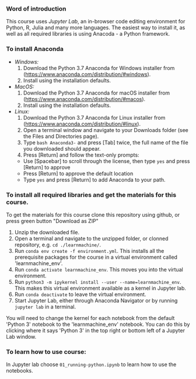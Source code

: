 ### Word of introduction

This course uses *Jupyter Lab*, an in-browser code editing environment for Python, R, Julia and many more languages. The easiest way to install it, as well as all required libraries is using Anacoda - a Python framework.

### To install Anaconda

* *Windows:*
  1. Download the Python 3.7 Anaconda for Windows installer from (https://www.anaconda.com/distribution/#windows).
  2. Install using the installation defaults.
* *MacOS:*
  1. Download the Python 3.7 Anaconda for macOS installer from (https://www.anaconda.com/distribution/#macos).
  2. Install using the installation defaults.
* *Linux:*
  1. Download the Python 3.7 Anaconda for Linux installer from (https://www.anaconda.com/distribution/#linux).
  2. Open a terminal window and navigate to your Downloads folder (see the Files and Directories page).
  3. Type `bash Anaconda3-` and press [Tab] twice, the full name of the file you downloaded should appear.
  4. Press [Return] and follow the text-only prompts:
    * Use [Spacebar] to scroll through the license, then type `yes` and press [Return] to approve
    * Press [Return] to approve the default location
    * Type `yes` and press [Return] to add Anaconda to your path.
    
### To install all required libraries and get the materials for this course.

To get the materials for this course clone this repository using github, or press green button "Download as ZIP"

1. Unzip the downloaded file.
2. Open a terminal and navigate to the unzipped folder, or clonned repository, e.g. `cd ./learnmachine/`.
3. Run `conda env create -f environment.yml`. This installs all the prerequisite packages for the course in a virtual environment called 'learnmachine_env'.
4. Run `conda activate learnmachine_env`. This moves you into the virtual environment.
5. Run `python3 -m ipykernel install --user --name=learnmachine_env`. This makes this virtual environment available as a kernel in Jupyter lab.
6. Run `conda deactivate` to leave the virtual environment.
7. Start Jupyter Lab, either through Anaconda Navigator or by running `jupyter lab` in a terminal.

You will need to change the kernel for each notebook from the default 'Python 3' notebook to the 'learnmachine_env' notebook. You can do this by clicking where it says 'Python 3' in the top right or bottom left of a Jupyter Lab window.

### To learn how to use course:

In Jupyter lab choose `01_running-python.ipynb` to learn how to use the notebooks.
